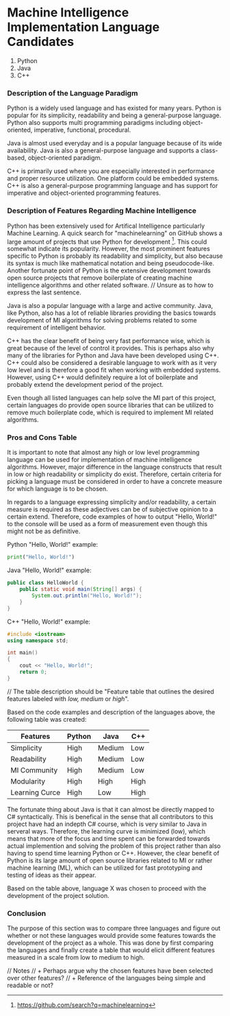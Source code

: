 # Machine Intelligence Implementation Language Candidates
1. Python
2. Java
3. C++

### Description of the Language Paradigm
Python is a widely used language and has existed for many years. Python is popular for its simplicity, readability and being a general-purpose language. Python also supports multi programming paradigms including object-oriented, imperative, functional, procedural.

Java is almost used everyday and is a popular language because of its wide availability. Java is also a general-purpose language and supports a class-based, object-oriented paradigm. 

C++ is primarily used where you are especially interested in performance and proper resource utilization. One platform could be embedded systems. C++ is also a general-purpose programming language and has support for imperative and object-oriented programming features. 

### Description of Features Regarding Machine Intelligence
Python has been extensively used for Artifical Intelligence particularly Machine Learning. A quick search for "machinelearning" on GitHub shows a large amount of projects that use Python for development [^github_machine_learning]. This could somewhat indicate its popularity. However, the most prominent features specific to Python is probably its readability and simplicity, but also because its syntax is much like mathematical notation and being pseudocode-like. Another fortunate point of Python is the extensive development towards open source projects that remove boilerplate of creating machine intelligence algorithms and other related software.
// Unsure as to how to express the last sentence. 

Java is also a popular language with a large and active community. Java, like Python, also has a lot of reliable libraries providing the basics towards development of MI algorithms for solving problems related to some requirement of intelligent behavior. 

C++ has the clear benefit of being very fast performance wise, which is great because of the level of control it provides. This is perhaps also why many of the libraries for Python and Java have been developed using C++. C++ could also be considered a desirable language to work with as it very low level and is therefore a good fit when working with embedded systems. However, using C++ would definitely require a lot of boilerplate and probably extend the development period of the project. 

Even though all listed languages can help solve the MI part of this project, certain languages do provide open source libraries that can be utilized to remove much boilerplate code, which is required to implement MI related algorithms. 

### Pros and Cons Table
It is important to note that almost any high or low level programming language can be used for implementation of machine intelligence algorithms. However, major difference in the language constructs that result in low or high readability or simplicity do exist. Therefore, certain criteria for picking a language must be considered in order to have a concrete measure for which language is to be chosen.

In regards to a language expressing simplicity and/or readability, a certain measure is required as these adjectives can be of subjective opinion to a certain extend. 
Therefore, code examples of how to output "Hello, World!" to the console will be used as a form of measurement even though this might not be as definitive. 

Python "Hello, World!" example:
```python
print("Hello, World!")
```

Java "Hello, World!" example:
```java
public class HelloWorld {
    public static void main(String[] args) {
        System.out.println("Hello, World!");
    }
}
```

C++ "Hello, World!" example:
```c++
#include <iostream>
using namespace std;

int main() 
{
    cout << "Hello, World!";
    return 0;
}
```

// The table description should be "Feature table that outlines the desired features labeled with *low, medium* or *high*".

Based on the code examples and  description of the languages above, the following table was created:

| Features       | Python | Java   | C++    |
|----------------|--------|--------|--------|
| Simplicity     | High   | Medium | Low    |
| Readability    | High   | Medium | Low    |
| MI Community   | High   | Medium | Low    |
| Modularity     | High   | High   | High   |
| Learning Curce | High   | Low    | High   |

The fortunate thing about Java is that it can almost be directly mapped to C# syntactically. This is benefical in the sense that all contributors to this project have had an indepth C# course, which is very similar to Java in serveral ways. Therefore, the learning curve is minimized (low), which means that more of the focus and time spent can be forwarded towards actual implemention and solving the problem of this project rather than also having to spend time learning Python or C++. However, the clear benefit of Python is its large amount of open source libraries related to MI or rather machine learning (ML), which can be utilized for fast prototyping and testing of ideas as their appear.  

Based on the table above, language X was chosen to proceed with the development of the project solution. 

### Conclusion
The purpose of this section was to compare three languages and figure out whether or not these languages would provide some features towards the development of the project as a whole. This was done by first comparing the languages and finally create a table that would elicit different features measured in a scale from low to medium to high. 

// Notes
// + Perhaps argue why the chosen features have been selected over other features?
// + Reference of the languages being simple and readable or not?

[^github_machine_learning]: https://github.com/search?q=machinelearning
[^stackoverflow_dev_survey_2018]: https://insights.stackoverflow.com/survey/2018/#most-popular-technologies
